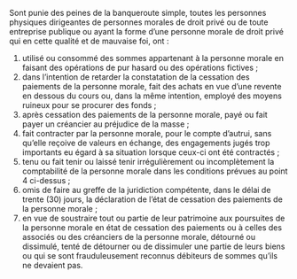 Sont punie des peines de la banqueroute simple, toutes les personnes physiques dirigeantes de personnes morales de droit privé ou de toute entreprise publique ou ayant la forme d’une personne morale de droit privé qui en cette qualité et de mauvaise foi, ont :
1. utilisé ou consommé des sommes appartenant à la personne morale en faisant des opérations de pur hasard ou des opérations fictives ;
2. dans l’intention de retarder la constatation de la cessation des paiements de la personne morale, fait des achats en vue d’une revente en dessous du cours ou, dans la même intention, employé des moyens ruineux pour se procurer des fonds ;
3. après cessation des paiements de la personne morale, payé ou fait payer un créancier au préjudice de la masse ;
4. fait contracter par la personne morale, pour le compte d’autrui, sans qu’elle reçoive de valeurs en échange, des engagements jugés trop importants eu égard à sa situation lorsque ceux-ci ont été contractés ;
5. tenu ou fait tenir ou laissé tenir irrégulièrement ou incomplètement la comptabilité de la personne morale dans les conditions prévues au point 4 ci-dessus ;
6. omis de faire au greffe de la juridiction compétente, dans le délai de trente (30) jours, la déclaration de l’état de cessation des paiements de la personne morale ;
7. en vue de soustraire tout ou partie de leur patrimoine aux poursuites de la personne morale en état de cessation des paiements ou à celles des associés ou des créanciers de la personne morale, détourné ou dissimulé, tenté de détourner ou de dissimuler une partie de leurs biens ou qui se sont frauduleusement reconnus débiteurs de sommes qu’ils ne devaient pas.